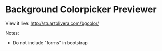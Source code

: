 Background Colorpicker Previewer
====

View it live:
http://stuartolivera.com/bgcolor/

Notes: 

* Do not include "forms" in bootstrap
